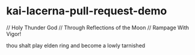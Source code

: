 # kai-lacerna-pull-request-demo

// Holy Thunder God 
// Through Reflections of the Moon 
// Rampage With Vigor! 

thou shalt play elden ring and become a lowly tarnished
